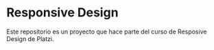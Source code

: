 # Responsive Design

Este repositorio es un proyecto que hace parte del curso de Resposive Design de Platzi.

